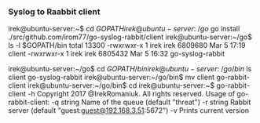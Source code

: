 ### Syslog to Raabbit client

irek@ubuntu-server:~$ cd $GOPATH
irek@ubuntu-server:~/go$ go install ./src/github.com/irom77/go-syslog-rabbit/client
irek@ubuntu-server:~/go$ ls -l $GOPATH/bin
total 13300
-rwxrwxr-x 1 irek irek 6809680 Mar  5 17:19 client
-rwxrwxr-x 1 irek irek 6805432 Mar  5 16:32 go-syslog-rabbit

irek@ubuntu-server:~/go$ cd $GOPATH/bin
irek@ubuntu-server:~/go/bin$ ls
client  go-syslog-rabbit
irek@ubuntu-server:~/go/bin$ mv client go-rabbit-client 
irek@ubuntu-server:~/go/bin$ cd
irek@ubuntu-server:~$ go-rabbit-client -h
Copyright 2017 @IrekRomaniuk. All rights reserved.
Usage of go-rabbit-client:
  -q string
        Name of the queue (default "threat")
  -r string
        Rabbit server (default "guest:guest@192.168.3.51:5672")
  -v    Prints current version